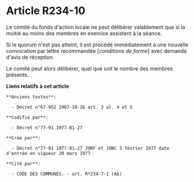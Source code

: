 # Article R234-10

Le comité du fonds d'action locale ne peut délibérer valablement que si la moitié au moins des membres en exercice assistent
à la séance. 

Si le quorum n'est pas atteint, il est procédé immédiatement à une nouvelle convocation par lettre recommandée [*conditions
de forme*] avec demande d'avis de réception. 

Le comité peut alors délibérer, quel que soit le nombre des membres présents.

**Liens relatifs à cet article**

	**Anciens textes**:

	  - Décret n°67-952 1967-10-26 art. 3 al. 4 et 5

	**Codifié par**:

	  - Décret n°77-91 1977-01-27

	**Créé par**:

	  - Décret n°77-91 1977-01-27 JORF et JONC 3 février 1977 date d'entrée en vigueur 20 mars 1977

	**Cité par**:

	  - CODE DES COMMUNES. - art. R*234-7-1 (Ab)
